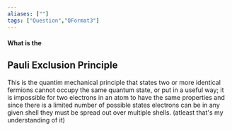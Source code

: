 ```yaml
---
aliases: [""]
tags: ["Question","QFormat3"]
---
```


#### What is the
## Pauli Exclusion Principle
This is the quantim mechanical principle that states two or more identical fermions cannot occupy the same quantum state, or put in a useful way; it is impossible for two electrons in an atom to have the same properties and since there is a limited number of possible states electrons can be in any given shell they must be spread out over multiple shells. (atleast that's my understanding of it)